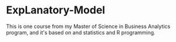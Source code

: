# ExpLanatory-Model
This is one course from my Master of Science in Business Analytics program, and it's based on and statistics and  R programming.
